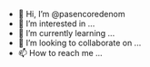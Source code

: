 - 👋 Hi, I’m @pasencoredenom
- 👀 I’m interested in ...
- 🌱 I’m currently learning ...
- 💞️ I’m looking to collaborate on ...
- 📫 How to reach me ...

<!---
pasencoredenom/pasencoredenom is a ✨ special ✨ repository because its `README.md` (this file) appears on your GitHub profile.
You can click the Preview link to take a look at your changes.
--->
